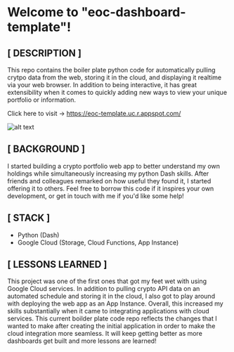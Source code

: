 # Welcome to "eoc-dashboard-template"!

## [ DESCRIPTION ]
This repo contains the boiler plate python code for automatically pulling crytpo data from the web, storing it in the cloud, and displaying it realtime via your web browser. In addition to being interactive, it has great extensibility when it comes to quickly adding new ways to view your unique portfolio or information.

Click here to visit ->  https://eoc-template.uc.r.appspot.com/

![alt text](https://github.com/energy-on-chain/eoc-python-dashboard/blob/main/eoc-dash-template-screenshot.png?raw=true)

## [ BACKGROUND ]
I started building a crypto portfolio web app to better understand my own holdings while simultaneously increasing my python Dash skills. After friends and colleagues remarked on how useful they found it, I started offering it to others. Feel free to borrow this code if it inspires your own development, or get in touch with me if you'd like some help!

## [ STACK ]
- Python (Dash)
- Google Cloud (Storage, Cloud Functions, App Instance)

## [ LESSONS LEARNED ]
This project was one of the first ones that got my feet wet with using Google Cloud services. In addition to pulling crypto API data on an automated schedule and storing it in the cloud, I also got to play around with deploying the web app as an App Instance. Overall, this increased my skills substantially when it came to integrating applications with cloud services. This current boilder plate code repo reflects the changes that I wanted to make after creating the initial application in order to make the cloud integration more seamless. It will keep getting better as more dashboards get built and more lessons are learned!

